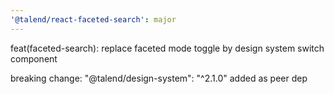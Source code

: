 ```yaml
---
'@talend/react-faceted-search': major
---
```


feat(faceted-search): replace faceted mode toggle by design system switch component

breaking change: "@talend/design-system": "^2.1.0" added as peer dep

